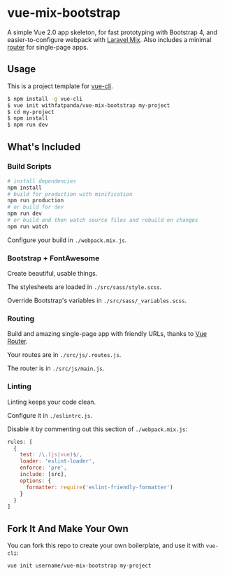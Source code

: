 # vue-mix-bootstrap

A simple Vue 2.0 app skeleton, for fast prototyping with Bootstrap 4, and easier-to-configure webpack with [Laravel Mix](https://github.com/JeffreyWay/laravel-mix). Also includes a minimal [router](https://router.vuejs.org) for single-page apps.

## Usage

This is a project template for [vue-cli](https://github.com/vuejs/vue-cli).

``` bash
$ npm install -g vue-cli
$ vue init withfatpanda/vue-mix-bootstrap my-project
$ cd my-project
$ npm install
$ npm run dev
```

## What's Included

### Build Scripts

``` bash
# install dependencies
npm install
# build for production with minification
npm run production
# or build for dev
npm run dev
# or build and then watch source files and rebuild on changes
npm run watch
```

Configure your build in `./webpack.mix.js`.

### Bootstrap + FontAwesome

Create beautiful, usable things.

The stylesheets are loaded in `./src/sass/style.scss`.

Override Bootstrap's variables in `./src/sass/_variables.scss`.

### Routing

Build and amazing single-page app with friendly URLs, thanks to [Vue Router](https://router.vuejs.org).

Your routes are in `./src/js/.routes.js`.

The router is in `./src/js/main.js`.

### Linting

Linting keeps your code clean. 

Configure it in `./eslintrc.js`. 

Disable it by commenting out this section of `./webpack.mix.js`:

```js
rules: [
  {
    test: /\.(js|vue)$/,
    loader: 'eslint-loader',
    enforce: 'pre',
    include: [src],
    options: {
      formatter: require('eslint-friendly-formatter')
    }
  }
]
```

## Fork It And Make Your Own

You can fork this repo to create your own boilerplate, and use it with `vue-cli`:

``` bash
vue init username/vue-mix-bootstrap my-project
```
